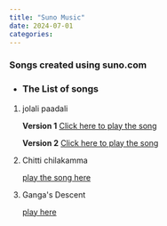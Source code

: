 ```yaml
---
title: "Suno Music"
date: 2024-07-01
categories:
---
```


### Songs created using suno.com
* ### The List of songs

 1. jolali paadali

    **Version 1**
    [Click here to play the song](https://suno.com/song/ac6b8aa0-4029-4800-84fb-009da44973c4)

    **Version 2** 
    [Click here to play the song](https://suno.com/song/8fb1b1f0-03e6-4bbf-8e41-f722c38a9102)

 2. Chitti chilakamma

    [play the song here](https://suno.com/song/7ea48aa5-de4c-44b7-acb6-861e4c741bb9)
    
 3. Ganga's  Descent

    [play here](https://suno.com/song/4ad41fe3-0c2d-4ca0-b528-dff1976a4a57)